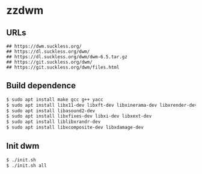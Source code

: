 zzdwm
=====

## URLs

```
## https://dwm.suckless.org/
## https://dl.suckless.org/dwm/
## https://dl.suckless.org/dwm/dwm-6.5.tar.gz
## https://git.suckless.org/dwm/
## https://git.suckless.org/dwm/files.html
```

## Build dependence

```bash
$ sudo apt install make gcc g++ yacc
$ sudo apt install libx11-dev libxft-dev libxinerama-dev libxrender-dev
$ sudo apt install libasound2-dev
$ sudo apt install libxfixes-dev libxi-dev libxext-dev
$ sudo apt install liblibxrandr-dev
$ sudo apt install libxcomposite-dev libxdamage-dev
```

## Init dwm

```bash
$ ./init.sh
$ ./init.sh all
```

